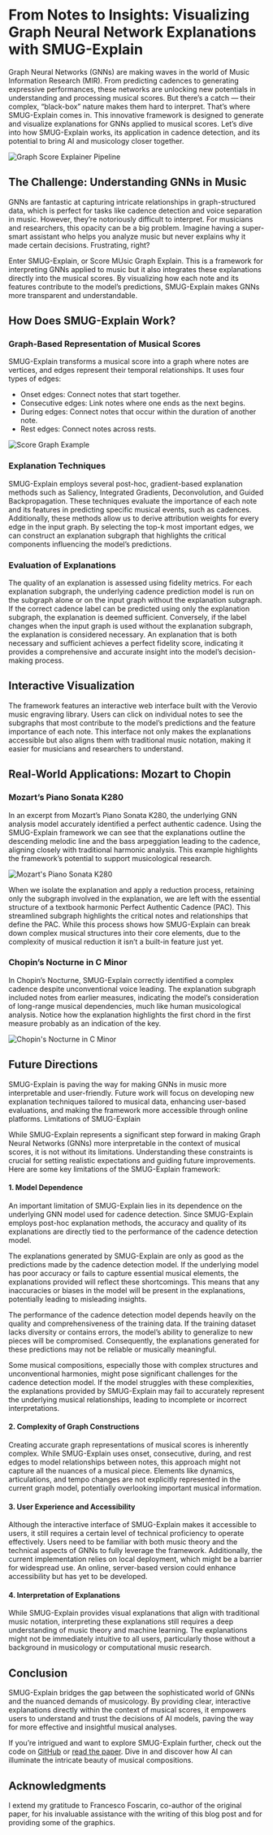 # From Notes to Insights: Visualizing Graph Neural Network Explanations with SMUG-Explain

Graph Neural Networks (GNNs) are making waves in the world of Music Information Research (MIR). From predicting cadences to generating expressive performances, these networks are unlocking new potentials in understanding and processing musical scores. But there’s a catch — their complex, “black-box” nature makes them hard to interpret. That’s where SMUG-Explain comes in. This innovative framework is designed to generate and visualize explanations for GNNs applied to musical scores. Let’s dive into how SMUG-Explain works, its application in cadence detection, and its potential to bring AI and musicology closer together.

![Graph Score Explainer Pipeline](./figs/image(4).png "")

## The Challenge: Understanding GNNs in Music

GNNs are fantastic at capturing intricate relationships in graph-structured data, which is perfect for tasks like cadence detection and voice separation in music. However, they’re notoriously difficult to interpret. For musicians and researchers, this opacity can be a big problem. Imagine having a super-smart assistant who helps you analyze music but never explains why it made certain decisions. Frustrating, right?

Enter SMUG-Explain, or Score MUsic Graph Explain. This is a framework for interpreting GNNs applied to music but it also integrates these explanations directly into the musical scores. By visualizing how each note and its features contribute to the model’s predictions, SMUG-Explain makes GNNs more transparent and understandable.

## How Does SMUG-Explain Work?

### Graph-Based Representation of Musical Scores

SMUG-Explain transforms a musical score into a graph where notes are vertices, and edges represent their temporal relationships. It uses four types of edges:

- Onset edges: Connect notes that start together. 
- Consecutive edges: Link notes where one ends as the next begins. 
- During edges: Connect notes that occur within the duration of another note. 
- Rest edges: Connect notes across rests.


![Score Graph Example](./figs/Example_Score.png "In this example, we view the score graph on an excerpt of a Perfect Authentic Cadence (PAC) with harmonic annotations written in Roman numerals.")

### Explanation Techniques

SMUG-Explain employs several post-hoc, gradient-based explanation methods such as Saliency, Integrated Gradients, Deconvolution, and Guided Backpropagation. These techniques evaluate the importance of each note and its features in predicting specific musical events, such as cadences. Additionally, these methods allow us to derive attribution weights for every edge in the input graph. By selecting the top-k most important edges, we can construct an explanation subgraph that highlights the critical components influencing the model’s predictions.

### Evaluation of Explanations

The quality of an explanation is assessed using fidelity metrics. For each explanation subgraph, the underlying cadence prediction model is run on the subgraph alone or on the input graph without the explanation subgraph. If the correct cadence label can be predicted using only the explanation subgraph, the explanation is deemed sufficient. Conversely, if the label changes when the input graph is used without the explanation subgraph, the explanation is considered necessary. An explanation that is both necessary and sufficient achieves a perfect fidelity score, indicating it provides a comprehensive and accurate insight into the model’s decision-making process.

## Interactive Visualization

The framework features an interactive web interface built with the Verovio music engraving library. Users can click on individual notes to see the subgraphs that most contribute to the model’s predictions and the feature importance of each note. This interface not only makes the explanations accessible but also aligns them with traditional music notation, making it easier for musicians and researchers to understand.


## Real-World Applications: Mozart to Chopin

### Mozart’s Piano Sonata K280

In an excerpt from Mozart’s Piano Sonata K280, the underlying GNN analysis model accurately identified a perfect authentic cadence. Using the SMUG-Explain framework we can see that the explanations outline the descending melodic line and the bass arpeggiation leading to the cadence, aligning closely with traditional harmonic analysis. This example highlights the framework’s potential to support musicological research.

![Mozart's Piano Sonata K280](./figs/smug.gif "Potential reduction process of Smug-Explain. PAC indicates the predicted arrival point of the cadence.")

When we isolate the explanation and apply a reduction process, retaining only the subgraph involved in the explanation, we are left with the essential structure of a textbook harmonic Perfect Authentic Cadence (PAC). This streamlined subgraph highlights the critical notes and relationships that define the PAC. While this process shows how SMUG-Explain can break down complex musical structures into their core elements, due to the complexity of musical reduction it isn’t a built-in feature just yet.

### Chopin’s Nocturne in C Minor

In Chopin’s Nocturne, SMUG-Explain correctly identified a complex cadence despite unconventional voice leading. The explanation subgraph included notes from earlier measures, indicating the model’s consideration of long-range musical dependencies, much like human musicological analysis. Notice how the explanation highlights the first chord in the first measure probably as an indication of the key.

![Chopin's Nocturne in C Minor](./figs/choping_smug.webp "Explanation of the cadence detection in Chopin's Nocturne in C Minor.")

## Future Directions

SMUG-Explain is paving the way for making GNNs in music more interpretable and user-friendly. Future work will focus on developing new explanation techniques tailored to musical data, enhancing user-based evaluations, and making the framework more accessible through online platforms.
Limitations of SMUG-Explain

While SMUG-Explain represents a significant step forward in making Graph Neural Networks (GNNs) more interpretable in the context of musical scores, it is not without its limitations. Understanding these constraints is crucial for setting realistic expectations and guiding future improvements. Here are some key limitations of the SMUG-Explain framework:

#### 1. Model Dependence

An important limitation of SMUG-Explain lies in its dependence on the underlying GNN model used for cadence detection. Since SMUG-Explain employs post-hoc explanation methods, the accuracy and quality of its explanations are directly tied to the performance of the cadence detection model.

The explanations generated by SMUG-Explain are only as good as the predictions made by the cadence detection model. If the underlying model has poor accuracy or fails to capture essential musical elements, the explanations provided will reflect these shortcomings. This means that any inaccuracies or biases in the model will be present in the explanations, potentially leading to misleading insights.

The performance of the cadence detection model depends heavily on the quality and comprehensiveness of the training data. If the training dataset lacks diversity or contains errors, the model’s ability to generalize to new pieces will be compromised. Consequently, the explanations generated for these predictions may not be reliable or musically meaningful.

Some musical compositions, especially those with complex structures and unconventional harmonies, might pose significant challenges for the cadence detection model. If the model struggles with these complexities, the explanations provided by SMUG-Explain may fail to accurately represent the underlying musical relationships, leading to incomplete or incorrect interpretations.

#### 2. Complexity of Graph Constructions

Creating accurate graph representations of musical scores is inherently complex. While SMUG-Explain uses onset, consecutive, during, and rest edges to model relationships between notes, this approach might not capture all the nuances of a musical piece. Elements like dynamics, articulations, and tempo changes are not explicitly represented in the current graph model, potentially overlooking important musical information.

#### 3. User Experience and Accessibility

Although the interactive interface of SMUG-Explain makes it accessible to users, it still requires a certain level of technical proficiency to operate effectively. Users need to be familiar with both music theory and the technical aspects of GNNs to fully leverage the framework. Additionally, the current implementation relies on local deployment, which might be a barrier for widespread use. An online, server-based version could enhance accessibility but has yet to be developed.

#### 4. Interpretation of Explanations

While SMUG-Explain provides visual explanations that align with traditional music notation, interpreting these explanations still requires a deep understanding of music theory and machine learning. The explanations might not be immediately intuitive to all users, particularly those without a background in musicology or computational music research.

## Conclusion

SMUG-Explain bridges the gap between the sophisticated world of GNNs and the nuanced demands of musicology. By providing clear, interactive explanations directly within the context of musical scores, it empowers users to understand and trust the decisions of AI models, paving the way for more effective and insightful musical analyses.

If you’re intrigued and want to explore SMUG-Explain further, check out the code on [GitHub](https://github.com/manoskary/SMUG-Explain) or [read the paper](https://arxiv.org/abs/2405.09241). Dive in and discover how AI can illuminate the intricate beauty of musical compositions.

## Acknowledgments

I extend my gratitude to Francesco Foscarin, co-author of the original paper, for his invaluable assistance with the writing of this blog post and for providing some of the graphics.
